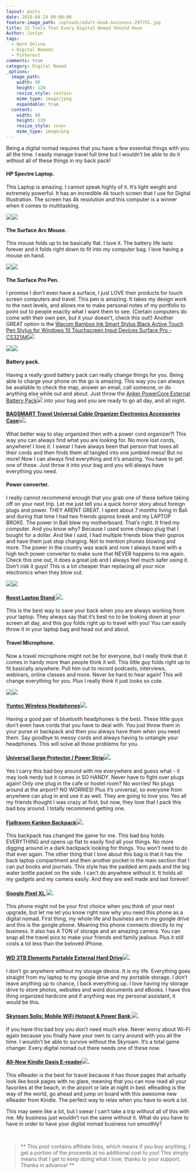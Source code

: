 ```yaml
---
layout: posts
date: 2018-04-24 00:00:00
feature-image_path: /uploads/adult-book-business-297755.jpg
title: 15 Tools That Every Digital Nomad Should Have
Author: Justyn
tags:
  - Work Online
  - Digital Nomads
  - Pinterest
comments: true
category: Digital Nomad
_options:
  image_path:
    width: 90
    height: 120
    resize_style: contain
    mime_type: image/jpeg
    expandable: true
  content:
    width: 90
    height: 120
    resize_style: cover
    mime_type: image/png
---
```


Being a digital nomad requires that you have a few essential things with you all the time. I easily manage travel full time but I wouldn’t be able to do it without all of these things in my back pack!

#### HP Spectre Laptop.

This Laptop is amazing. I cannot speak highly of it. It’s light weight and extremely powerful. It has an incredible 4k touch screen that I use for Digital Illustration. The screen has 4k resolution and this computer is a winner when it comes to multitasking.

[![](//ws-na.amazon-adsystem.com/widgets/q?_encoding=UTF8&amp;MarketPlace=US&amp;ASIN=B076QQRWZF&amp;ServiceVersion=20070822&amp;ID=AsinImage&amp;WS=1&amp;Format=_SL160_&amp;tag=justynjen07-20)](https://www.amazon.com/gp/product/B076QQRWZF/ref=as_li_tl?ie=UTF8&amp;camp=1789&amp;creative=9325&amp;creativeASIN=B076QQRWZF&amp;linkCode=as2&amp;tag=justynjen07-20&amp;linkId=5e37456efd9b9e13bb01c8f73e81d2d8)![](//ir-na.amazon-adsystem.com/e/ir?t=justynjen07-20&amp;l=am2&amp;o=1&amp;a=B076QQRWZF)

#### The Surface Arc Mouse.

This mouse folds up to be basically flat. I love it. The battery life lasts forever and it folds right down to fit into my computer bag. I love having a mouse on hand.

[![](//ws-na.amazon-adsystem.com/widgets/q?_encoding=UTF8&amp;MarketPlace=US&amp;ASIN=B00FG7MZP0&amp;ServiceVersion=20070822&amp;ID=AsinImage&amp;WS=1&amp;Format=_SL160_&amp;tag=justynjen07-20)](https://www.amazon.com/gp/product/B00FG7MZP0/ref=as_li_tl?ie=UTF8&amp;camp=1789&amp;creative=9325&amp;creativeASIN=B00FG7MZP0&amp;linkCode=as2&amp;tag=justynjen07-20&amp;linkId=4328e332ee86100cd780d166ba3c0085)![](//ir-na.amazon-adsystem.com/e/ir?t=justynjen07-20&amp;l=am2&amp;o=1&amp;a=B00FG7MZP0)

#### The Surface Pro Pen.

I promise I don’t even have a surface, I just LOVE their products for touch screen computers and travel. This pen is amazing. It takes my design work to the next levels, and allows me to make personal notes of my portfolio to point out to people exactly what I want them to see. (Certain computers do come with their own pen, but it your doesn’t, check this out!) Another GREAT option is the [Wacom Bamboo Ink Smart Stylus Black Active Touch Pen Stylus for Windows 10 Touchscreen Input Devices Surface Pro - CS321AK](https://www.amazon.com/gp/product/B076VQB8DQ/ref=as_li_tl?ie=UTF8&amp;camp=1789&amp;creative=9325&amp;creativeASIN=B076VQB8DQ&amp;linkCode=as2&amp;tag=justynjen07-20&amp;linkId=d6ac9b298f38926af03de3c1acbb7af3)![](//ir-na.amazon-adsystem.com/e/ir?t=justynjen07-20&amp;l=am2&amp;o=1&amp;a=B076VQB8DQ)

[![](//ws-na.amazon-adsystem.com/widgets/q?_encoding=UTF8&amp;MarketPlace=US&amp;ASIN=B072K5TXGT&amp;ServiceVersion=20070822&amp;ID=AsinImage&amp;WS=1&amp;Format=_SL160_&amp;tag=justynjen07-20)](https://www.amazon.com/gp/product/B072K5TXGT/ref=as_li_tl?ie=UTF8&amp;camp=1789&amp;creative=9325&amp;creativeASIN=B072K5TXGT&amp;linkCode=as2&amp;tag=justynjen07-20&amp;linkId=ecb06f61ca9728dbcd8eab518c2217d7)![](//ir-na.amazon-adsystem.com/e/ir?t=justynjen07-20&amp;l=am2&amp;o=1&amp;a=B072K5TXGT)

#### Battery pack.

Having a really good battery pack can really change things for you. Being able to charge your phone on the go is amazing. This way you can always be available to check the map, answer an email, call someone, or do anything else while out and about. Just throw the [Anker PowerCore External Battery Pack](https://www.amazon.com/gp/product/B00X5RV14Y/ref=as_li_tl?ie=UTF8&amp;camp=1789&amp;creative=9325&amp;creativeASIN=B00X5RV14Y&amp;linkCode=as2&amp;tag=justynjen07-20&amp;linkId=fbe67f8801a333f5ec3f791e343f36a9)![](//ir-na.amazon-adsystem.com/e/ir?t=justynjen07-20&amp;l=am2&amp;o=1&amp;a=B00X5RV14Y) into your bag and you are ready to go all day, and all night.

#### [BAGSMART Travel Universal Cable Organizer Electronics Accessories Case](https://www.amazon.com/gp/product/B017SKRWL4/ref=as_li_tl?ie=UTF8&amp;camp=1789&amp;creative=9325&amp;creativeASIN=B017SKRWL4&amp;linkCode=as2&amp;tag=justynjen07-20&amp;linkId=f4ba58a30a67154500fe3fc6e466bde5)![](//ir-na.amazon-adsystem.com/e/ir?t=justynjen07-20&amp;l=am2&amp;o=1&amp;a=B017SKRWL4).

What better way to stay organized then with a power cord organizer?! This way you can always find what you are looking for. No more lost cords, anywhere! I love it. I swear I have always been that person that loses all their cords and then finds them all tangled into one jumbled mess! But no more! Now I can always find everything and it’s amazing. You have to get one of these. Just throw it into your bag and you will always have everything you need.

#### Power converter.

I really cannot recommend enough that you grab one of these before taking off on your next trip. Let me just tell you a quick horror story about foreign plugs and power. THEY ARENT GREAT. I spent about 7 months living in Bali and during that time I had two friends gopros break and my LAPTOP BROKE. The power in Bali blew my motherboard. That’s right. It fried my computer. And you know why? Because I used some cheapo plug that I bought for a dollar. And like I said, I had multiple friends blow their gopros and have them just stop charging. Not to mention phones blowing and more. The power in the country was wack and now I always travel with a high tech power converter to make sure that NEVER happens to me again. Check this one out, it does a great job and I always feel much safer using it. Don’t risk it guys! This is a lot cheaper than replacing all your nice electronics when they blow out.

[![](//ws-na.amazon-adsystem.com/widgets/q?_encoding=UTF8&amp;MarketPlace=US&amp;ASIN=B01E140XWA&amp;ServiceVersion=20070822&amp;ID=AsinImage&amp;WS=1&amp;Format=_SL160_&amp;tag=justynjen07-20)](https://www.amazon.com/gp/product/B01E140XWA/ref=as_li_tl?ie=UTF8&amp;camp=1789&amp;creative=9325&amp;creativeASIN=B01E140XWA&amp;linkCode=as2&amp;tag=justynjen07-20&amp;linkId=1a291f2776b3a38ad3181324416f7ed1)![](//ir-na.amazon-adsystem.com/e/ir?t=justynjen07-20&amp;l=am2&amp;o=1&amp;a=B01E140XWA)

#### [Roost Laptop Stand ](https://www.amazon.com/gp/product/B01C9KG8IG/ref=as_li_tl?ie=UTF8&amp;camp=1789&amp;creative=9325&amp;creativeASIN=B01C9KG8IG&amp;linkCode=as2&amp;tag=justynjen07-20&amp;linkId=cf2811f73502d76c252843e988fcb71a)![](//ir-na.amazon-adsystem.com/e/ir?t=justynjen07-20&amp;l=am2&amp;o=1&amp;a=B01C9KG8IG).

This is the best way to save your back when you are always working from your laptop. They always say that it’s best no to be looking down at your screen all day, and this guy folds right up to travel with you! You can easily throw it in your laptop bag and head out and about.

#### Travel Microphone.

Now a travel microphone might not be for everyone, but I really think that it comes in handy more than people think it will. This little guy folds right up to fit basically anywhere. Pull him out to record podcasts, interviews, webinars, online classes and more. Never be hard to hear again! This will change everything for you. Plus I really think it just looks so cute.

[![](//ws-na.amazon-adsystem.com/widgets/q?_encoding=UTF8&amp;MarketPlace=US&amp;ASIN=B00FQE337M&amp;ServiceVersion=20070822&amp;ID=AsinImage&amp;WS=1&amp;Format=_SL160_&amp;tag=justynjen07-20)](https://www.amazon.com/gp/product/B00FQE337M/ref=as_li_tl?ie=UTF8&amp;camp=1789&amp;creative=9325&amp;creativeASIN=B00FQE337M&amp;linkCode=as2&amp;tag=justynjen07-20&amp;linkId=ee1f666af47df117aa56f85df16ac306)![](//ir-na.amazon-adsystem.com/e/ir?t=justynjen07-20&amp;l=am2&amp;o=1&amp;a=B00FQE337M)

#### [Yuntec Wireless Headphones](https://www.amazon.com/gp/product/B07C19HBSC/ref=as_li_tl?ie=UTF8&amp;camp=1789&amp;creative=9325&amp;creativeASIN=B07C19HBSC&amp;linkCode=as2&amp;tag=justynjen07-20&amp;linkId=07d2451d104b19d2809f6a25bbc677d3)![](//ir-na.amazon-adsystem.com/e/ir?t=justynjen07-20&amp;l=am2&amp;o=1&amp;a=B07C19HBSC).

Having a good pair of bluetooth headphones is the best. These little guys don’t even have cords that you have to deal with. You just throw them in your purse or backpack and then you always have them when you need them. Say goodbye to messy cords and always having to untangle your headphones. This will solve all those problems for you.

#### [Universal Surge Protector / Power Strip](https://www.amazon.com/gp/product/B000784H4K/ref=as_li_tl?ie=UTF8&amp;camp=1789&amp;creative=9325&amp;creativeASIN=B000784H4K&amp;linkCode=as2&amp;tag=justynjen07-20&amp;linkId=b32f54eba7eb2fa8ffd34d9d51d2f1f8)![](//ir-na.amazon-adsystem.com/e/ir?t=justynjen07-20&amp;l=am2&amp;o=1&amp;a=B000784H4K).

Yes I carry this bad boy around with me everywhere and guess what - it may look nerdy but it comes in SO HANDY. Never have to fight over plugs again! Only one plug in the cafe or hostel room? No worries! No plugs around at the airport? NO WORRIES! Plus it’s universal, so everyone from anywhere can plug in and use it as well. They are going to love you. Yes all my friends thought I was crazy at first, but now, they love that I pack this bad boy around. I totally recommend getting one.

#### [Fjallraven Kanken Backpack](https://www.amazon.com/gp/product/B01AZ0ZR20/ref=as_li_tl?ie=UTF8&amp;camp=1789&amp;creative=9325&amp;creativeASIN=B01AZ0ZR20&amp;linkCode=as2&amp;tag=justynjen07-20&amp;linkId=7e5df2b28db81260ded7900cebb4cce1)![](//ir-na.amazon-adsystem.com/e/ir?t=justynjen07-20&amp;l=am2&amp;o=1&amp;a=B01AZ0ZR20).

This backpack has changed the game for me. This bad boy holds EVERYTHING and opens up flat to easily find all your things. No more digging around in a dark backpack looking for things. You won’t need to do that ever again. The other thing that I love about this bag is that it has the back laptop compartment and then another pocket in the main section that I can put books and journals. This style has the padded arm pads and the big water bottle packet on the side. I can’t do anywhere without it. It holds all my gadgets and my camera easily. And they are well made and last forever!

#### [Google Pixel XL ](https://www.amazon.com/gp/product/B01M01ZZAC/ref=as_li_tl?ie=UTF8&amp;camp=1789&amp;creative=9325&amp;creativeASIN=B01M01ZZAC&amp;linkCode=as2&amp;tag=justynjen07-20&amp;linkId=30baef58c12b831596fccee0d84720bb)![](//ir-na.amazon-adsystem.com/e/ir?t=justynjen07-20&amp;l=am2&amp;o=1&amp;a=B01M01ZZAC).

This phone might not be your first choice when you think of your next upgrade, but let me let you know right now why you need this phone as a digital nomad. First thing, my whole life and business are in my google drive and this is the google phone. Meaning this phone connects directly to my business. It also has A TON of storage and an amazing camera. You can snap all the travel pics to make your friends and family jealous. Plus it still costs a lot less than the beloved iPhone.

#### [WD 3TB Elements Portable External Hard Drive](https://www.amazon.com/gp/product/B06XG892ZH/ref=as_li_tl?ie=UTF8&amp;camp=1789&amp;creative=9325&amp;creativeASIN=B06XG892ZH&amp;linkCode=as2&amp;tag=justynjen07-20&amp;linkId=c3e8b5cff9602903ddbd9b0784e42813)![](//ir-na.amazon-adsystem.com/e/ir?t=justynjen07-20&amp;l=am2&amp;o=1&amp;a=B06XG892ZH).

I don’t go anywhere without my storage device. It is my life. Everything goes straight from my laptop to my google drive and my portable storage. I don’t leave anything up to chance, I back everything up. I love having my storage drive to store photos, websites and word documents and eBooks. I have this thing organized hardcore and if anything was my personal assistant, it would be this.

#### [Skyroam Solis: Mobile WiFi Hotspot & Power Bank ](https://www.amazon.com/gp/product/B0756LFYC4/ref=as_li_tl?ie=UTF8&amp;camp=1789&amp;creative=9325&amp;creativeASIN=B0756LFYC4&amp;linkCode=as2&amp;tag=justynjen07-20&amp;linkId=e54fb9eaf34624bf60d372c2cb19efcf)![](//ir-na.amazon-adsystem.com/e/ir?t=justynjen07-20&amp;l=am2&amp;o=1&amp;a=B0756LFYC4).

If you have this bad boy you don’t need much else. Never worry about Wi-Fi again because you finally have your own to carry around with you all the time. I wouldn’t be able to survive without the Skyroam. It’s a total game changer. Every digital nomad out there needs one of these now.

#### [All-New Kindle Oasis E-reader](https://www.amazon.com/gp/product/B06XD5YCKX/ref=as_li_tl?ie=UTF8&amp;camp=1789&amp;creative=9325&amp;creativeASIN=B06XD5YCKX&amp;linkCode=as2&amp;tag=justynjen07-20&amp;linkId=752db30f3e7bd975e1ee067b8e2477cc)![](//ir-na.amazon-adsystem.com/e/ir?t=justynjen07-20&amp;l=am2&amp;o=1&amp;a=B06XD5YCKX).

This eReader is the best for travel because it has those pages that actually look like book pages with no glare, meaning that you can now read all your favorites at the beach, in the airport or late at night in bed. eReading is the way of the world, go ahead and jump on board with this awesome new eReader from Kindle. The perfect way to relax when you have to work a lot.

This may seem like a lot, but I swear I can’t take a trip without all of this with me. My business just wouldn’t run the same without it. What do you have to have in order to have your digital nomad business run smoothly?

&nbsp;

> \*\* This post contains affiliate links, which means if you buy anything, I get a portion of the proceeds at no additional cost to you! This simply means that I get to keep doing what I love, thanks to your support. Thanks in advance! \*\*